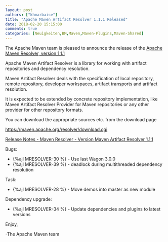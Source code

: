 ```yaml
---
layout: post
authors: ["khmarbaise"]
title: "Apache Maven Artifact Resolver 1.1.1 Released"
date: 2018-02-20 15:15:00
comments: true
categories: [Neuigkeiten,BM,Maven,Maven-Plugins,Maven-Shared]
---
```

The Apache Maven team is pleased to announce the release of the 
[Apache Maven Resolver, version 1.1.1](https://maven.apache.org/resolver/index.html)

Apache Maven Artifact Resolver is a library for working with artifact
repositories and dependency resolution.

Maven Artifact Resolver deals with the specification of local repository,
remote repository, developer workspaces, artifact transports and artifact
resolution.

It is expected to be extended by concrete repository implementation, like Maven
Artifact Resolver Provider for Maven repositories or any other provider for
other repository formats.


You can download the appropriate sources etc. from the download page

https://maven.apache.org/resolver/download.cgi

<!-- more -->

[Release Notes - Maven Resolver - Version Maven Artifact Resolver 1.1.1](https://issues.apache.org/jira/secure/ReleaseNote.jspa?projectId=12320628&version=12341378)

Bugs:

 * {%ajl MRESOLVER-30 %} - Use last Wagon 3.0.0
 * {%ajl MRESOLVER-39 %} - deadlock during multithreaded dependency resolution

Task:

 * {%ajl MRESOLVER-28 %} - Move demos into master as new module

Dependency upgrade:

 * {%ajl MRESOLVER-34 %} - Update dependencies and plugins to latest versions

Enjoy,

-The Apache Maven team 
